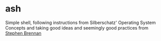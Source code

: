 # ash
Simple shell, following instructions from Silberschatz' Operating System Concepts and taking good ideas and seemingly good practices from [Stephen Brennan](https://brennan.io/2015/01/16/write-a-shell-in-c/)
